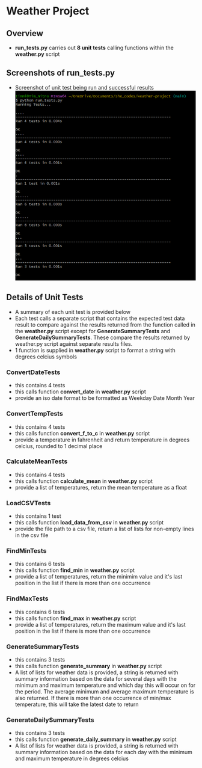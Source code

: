 # Weather Project

## Overview 

- **run_tests.py** carries out **8 unit tests** calling functions within the **weather.py** script

## Screenshots of run_tests.py 

- Screenshot of unit test being run and successful results
![ Screenshot of results]( ./run_tests_screenshot_results.png )

## Details of Unit Tests

- A summary of each unit test is provided below
- Each test calls a separate script that contains the expected test data result to compare against the results returned from the function called in the **weather.py** script except for **GenerateSummaryTests** and **GenerateDailySummaryTests**. These compare the results returned by weather.py script against separate results files.
- 1 function is supplied in **weather.py** script to format a string with degrees celcius symbols

### ConvertDateTests 
- this contains 4 tests 
- this calls function **convert_date** in **weather.py** script 
- provide an iso date format to be formatted as Weekday Date Month Year
### ConvertTempTests 
- this contains 4 tests 
- this calls function **convert_f_to_c** in **weather.py** script 
- provide a temperature in fahrenheit and return temperature in degrees celcius, rounded to 1 decimal place
### CalculateMeanTests 
- this contains 4 tests
- this calls function **calculate_mean** in **weather.py** script 
- provide a list of temperatures, return the mean temperature as a float
### LoadCSVTests
- this contains 1 test
- this calls function **load_data_from_csv** in **weather.py** script
- provide the file path to a csv file, return a list of lists for non-empty lines in the csv file 
### FindMinTests
- this contains 6 tests
- this calls function **find_min** in **weather.py** script 
- provide a list of temperatures, return the minimim value and it's last position in the list if there is more than one occurrence
### FindMaxTests
- this contains 6 tests
- this calls function **find_max** in **weather.py** script 
- provide a list of temperatures, return the maximum value and it's last position in the list if there is more than one occurrence
### GenerateSummaryTests
- this contains 3 tests
- this calls function **generate_summary** in **weather.py** script
- A list of lists for weather data is provided, a string is returned with summary information based on the data for several days with the minimum and maximum temperature and which day this will occur on for the period. The average minimum and average maximum temperature is also returned. If there is more than one occurrence of min/max temperature, this will take the latest date to return
### GenerateDailySummaryTests
- this contains 3 tests
- this calls function **generate_daily_summary** in **weather.py** script 
- A list of lists for weather data is provided, a string is returned with summary information based on the data for each day with the minimum and maximum temperature in degrees celcius


